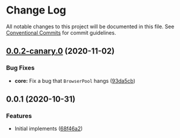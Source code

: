 # Change Log

All notable changes to this project will be documented in this file.
See [Conventional Commits](https://conventionalcommits.org) for commit guidelines.

## [0.0.2-canary.0](https://github.com/acot-a11y/acot/compare/@acot/connection@0.0.1...@acot/connection@0.0.2-canary.0) (2020-11-02)

### Bug Fixes

- **core:** Fix a bug that `BrowserPool` hangs ([93da5cb](https://github.com/acot-a11y/acot/commit/93da5cbdf28508e4e3cf95983bf710d1675ff3da))

## 0.0.1 (2020-10-31)

### Features

- Initial implements ([68f46a2](https://github.com/acot-a11y/acot/commit/68f46a250de7793795678ece40d23d927ddd075c))
